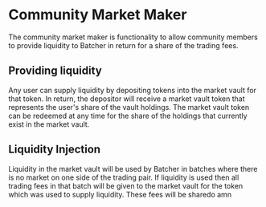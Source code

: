 # Community Market Maker

The community market maker is functionality to allow community members to provide liquidity to Batcher in return for a share of the trading fees.

## Providing liquidity

Any user can supply liquidity by depositing tokens into the market vault for that token. In return, the depositor will receive a market vault token that represents the user's share of the vault holdings. The market vault token can be redeemed at any time for the share of the holdings that currently exist in the market vault.  

## Liquidity Injection 

Liquidity in the market vault will be used by Batcher in batches where there is no market on one side of the trading pair. If liquidity is used then all trading fees in that batch will be given to the market vault for the token which was used to supply liquidity.  These fees will be sharedo amn

